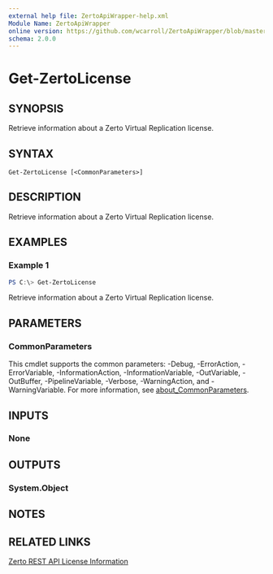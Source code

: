 ```yaml
---
external help file: ZertoApiWrapper-help.xml
Module Name: ZertoApiWrapper
online version: https://github.com/wcarroll/ZertoApiWrapper/blob/master/docs/Get-ZertoLicense.md
schema: 2.0.0
---
```


# Get-ZertoLicense

## SYNOPSIS
Retrieve information about a Zerto Virtual Replication license.

## SYNTAX

```
Get-ZertoLicense [<CommonParameters>]
```

## DESCRIPTION
Retrieve information about a Zerto Virtual Replication license.

## EXAMPLES

### Example 1
```powershell
PS C:\> Get-ZertoLicense
```

Retrieve information about a Zerto Virtual Replication license.

## PARAMETERS

### CommonParameters
This cmdlet supports the common parameters: -Debug, -ErrorAction, -ErrorVariable, -InformationAction, -InformationVariable, -OutVariable, -OutBuffer, -PipelineVariable, -Verbose, -WarningAction, and -WarningVariable. For more information, see [about_CommonParameters](http://go.microsoft.com/fwlink/?LinkID=113216).

## INPUTS

### None
## OUTPUTS

### System.Object
## NOTES

## RELATED LINKS

[Zerto REST API License Information](http://s3.amazonaws.com/zertodownload_docs/Latest/Zerto%20Virtual%20Replication%20Zerto%20Virtual%20Manager%20%28ZVM%29%20-%20vSphere%20Online%20Help/RestfulAPIs/StatusAPIs.5.034.html#)
